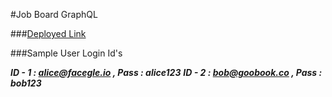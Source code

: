 #Job Board GraphQL

###[Deployed Link](https://job-board-ayush.herokuapp.com/)

###Sample User Login Id's

**_ID - 1 : alice@facegle.io , Pass : alice123_**
**_ID - 2 : bob@goobook.co , Pass : bob123_**
